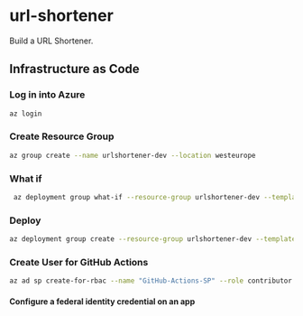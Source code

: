 # url-shortener
Build a URL Shortener.

## Infrastructure as Code

### Log in into Azure
```bash
az login
```

### Create Resource Group
```bash
az group create --name urlshortener-dev --location westeurope
```

### What if
```bash 
 az deployment group what-if --resource-group urlshortener-dev --template-file .\infrastructure\main.bicep
 ```

### Deploy
 ```bash
 az deployment group create --resource-group urlshortener-dev --template-file .\infrastructure\main.bicep
 ```

### Create User for GitHub Actions
```bash
az ad sp create-for-rbac --name "GitHub-Actions-SP" --role contributor --scopes /subscriptions/<subscription-id> --sdk-auth
```

#### Configure a federal identity credential on an app
